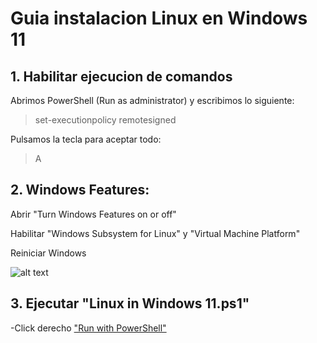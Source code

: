 # Guia instalacion Linux en Windows 11
## 1. Habilitar ejecucion de comandos

Abrimos PowerShell (Run as administrator) y escribimos lo siguiente:
>set-executionpolicy remotesigned

Pulsamos la tecla para aceptar todo:
>A



## 2. Windows Features:

Abrir "Turn Windows Features on or off"

Habilitar "Windows Subsystem for Linux" y "Virtual Machine Platform"

Reiniciar Windows

![alt text](https://github.com/ibaicolegio/FStudenVitoria/blob/main/1.Linux%20in%20Windows%2011/Windows%20Features.png)

## 3. Ejecutar "Linux in Windows 11.ps1"

-Click derecho ["Run with PowerShell"](https://github.com/ibaicolegio/FStudenVitoria/blob/main/1.Linux%20in%20Windows%2011/Linux%20in%20Windows%2011.ps1)


